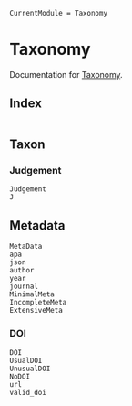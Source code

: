 ```@meta
CurrentModule = Taxonomy
```

# Taxonomy

Documentation for [Taxonomy](https://github.com/StructuralEquationModels/Taxonomy.jl).

## Index

```@index
```

## Taxon

### Judgement

```@docs
Judgement
J
```
## Metadata

```@docs
MetaData
apa
json
author
year
journal
MinimalMeta
IncompleteMeta
ExtensiveMeta
```

### DOI

```@docs
DOI
UsualDOI
UnusualDOI
NoDOI
url
valid_doi
```
